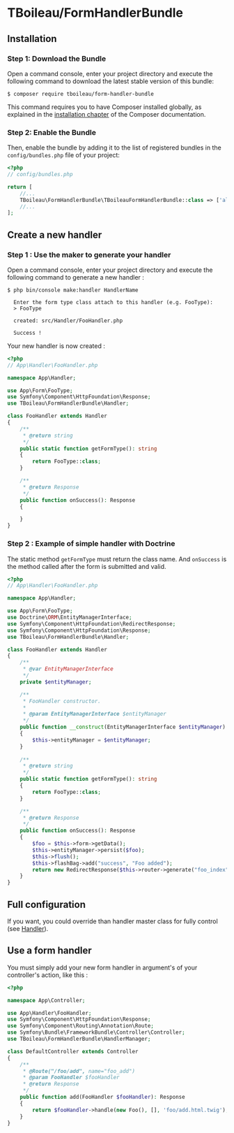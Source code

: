 # TBoileau/FormHandlerBundle

## Installation

### Step 1: Download the Bundle

Open a command console, enter your project directory and execute the
following command to download the latest stable version of this bundle:

```console
$ composer require tboileau/form-handler-bundle
```

This command requires you to have Composer installed globally, as explained
in the [installation chapter](https://getcomposer.org/doc/00-intro.md)
of the Composer documentation.

### Step 2: Enable the Bundle

Then, enable the bundle by adding it to the list of registered bundles
in the `config/bundles.php` file of your project:

```php
<?php
// config/bundles.php

return [
    //...
    TBoileau\FormHandlerBundle\TBoileauFormHandlerBundle::class => ['all' => true],
    //...
];

```

## Create a new handler

### Step 1 : Use the maker to generate your handler

Open a command console, enter your project directory and execute the following command to generate a new handler :

```console
$ php bin/console make:handler HandlerName

  Enter the form type class attach to this handler (e.g. FooType):
  > FooType
  
  created: src/Handler/FooHandler.php

  Success !
```

Your new handler is now created :

```php
<?php
// App\Handler\FooHandler.php

namespace App\Handler;

use App\Form\FooType;
use Symfony\Component\HttpFoundation\Response;
use TBoileau\FormHandlerBundle\Handler;

class FooHandler extends Handler
{
    /**
     * @return string
     */
    public static function getFormType(): string
    {
        return FooType::class;
    }

    /**
     * @return Response
     */
    public function onSuccess(): Response
    {

    }
}
```

### Step 2 : Example of simple handler with Doctrine

The static method `getFormType` must return the class name. And `onSuccess` is the method called after the form is submitted and valid.

```php
<?php
// App\Handler\FooHandler.php

namespace App\Handler;

use App\Form\FooType;
use Doctrine\ORM\EntityManagerInterface;
use Symfony\Component\HttpFoundation\RedirectResponse;
use Symfony\Component\HttpFoundation\Response;
use TBoileau\FormHandlerBundle\Handler;

class FooHandler extends Handler
{
    /**
     * @var EntityManagerInterface
     */
    private $entityManager;

    /**
     * FooHandler constructor.
     *
     * @param EntityManagerInterface $entityManager
     */
    public function __construct(EntityManagerInterface $entityManager)
    {
        $this->entityManager = $entityManager;
    }
    
    /**
     * @return string
     */
    public static function getFormType(): string
    {
        return FooType::class;
    }

    /**
     * @return Response
     */
    public function onSuccess(): Response
    {
        $foo = $this->form->getData();
        $this->entityManager->persist($foo);
        $this->flush();
        $this->flashBag->add("success", "Foo added");
        return new RedirectResponse($this->router->generate("foo_index"));
    }
}
```

## Full configuration

If you want, you could override than handler master class for fully control (see [Handler](src/Handler.php)).

## Use a form handler

You must simply add your new form handler in argument's of your controller's action, like this :

```php
<?php

namespace App\Controller;

use App\Handler\FooHandler;
use Symfony\Component\HttpFoundation\Response;
use Symfony\Component\Routing\Annotation\Route;
use Symfony\Bundle\FrameworkBundle\Controller\Controller;
use TBoileau\FormHandlerBundle\HandlerManager;

class DefaultController extends Controller
{
    /**
     * @Route("/foo/add", name="foo_add")
     * @param FooHandler $fooHandler 
     * @return Response
     */
    public function add(FooHandler $fooHandler): Response
    {
        return $fooHandler->handle(new Foo(), [], 'foo/add.html.twig');
    }
}
```